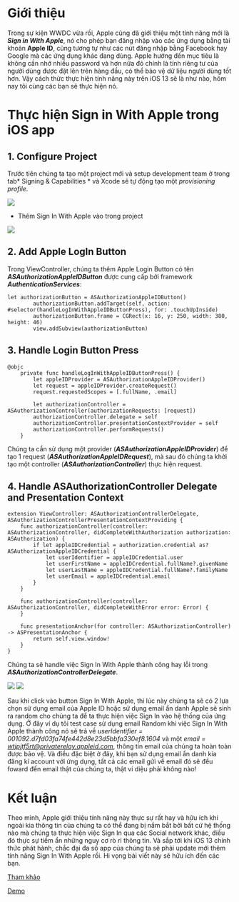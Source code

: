 # Giới thiệu
Trong sự kiện WWDC vừa rồi, Apple cũng đã giới thiệu một tính năng mới là ***Sign in With Apple***, nó cho phép bạn đăng nhập vào các ứng dụng bằng tài khoản **Apple ID**, cũng tương tự như các nút đăng nhập bằng Facebook hay Google mà các ứng dụng khác đang dùng. Apple hướng đến mục tiêu là không cần nhớ nhiều password và hơn nữa đó chính là tính riêng tư của người dùng được đặt lên trên hàng đầu, có thể bảo vệ dữ liệu người dùng tốt hơn. Vậy cách thức thực hiện tính năng này trên iOS 13 sẽ là như nào, hôm nay tôi cùng các bạn sẽ thực hiện nó.
# Thực hiện Sign in With Apple trong iOS app
## 1. Configure Project

Trước tiên chúng ta tạo một project mới và setup development team ở trong tab* Signing & Capabilities * và Xcode sẽ tự động tạo một *provisioning profile*.

![](https://images.viblo.asia/1b8e33f1-7cd3-4839-b534-d02cbdbba786.png)

*  Thêm Sign In With Apple vào trong project

![](https://images.viblo.asia/3b113de6-2255-48e0-834e-7ecd9c6ad06d.png)

## 2. Add Apple LogIn Button

Trong ViewController, chúng ta thêm Apple Login Button có tên ***ASAuthorizationAppleIDButton*** được cung cấp bởi framework ***AuthenticationServices***:

```
let authorizationButton = ASAuthorizationAppleIDButton()
        authorizationButton.addTarget(self, action: #selector(handleLogInWithAppleIDButtonPress), for: .touchUpInside)
        authorizationButton.frame = CGRect(x: 16, y: 250, width: 380, height: 46)
        view.addSubview(authorizationButton)
```

## 3. Handle Login Button Press

```
@objc
    private func handleLogInWithAppleIDButtonPress() {
        let appleIDProvider = ASAuthorizationAppleIDProvider()
        let request = appleIDProvider.createRequest()
        request.requestedScopes = [.fullName, .email]
        
        let authorizationController = ASAuthorizationController(authorizationRequests: [request])
        authorizationController.delegate = self
        authorizationController.presentationContextProvider = self
        authorizationController.performRequests()
    }
```

Chúng ta cần sử dụng một provider (***ASAuthorizationAppleIDProvider***) để tạo 1 request (***ASAuthorizationAppleIDRequest***), mà sau đó chúng ta khởi tạo một controller (***ASAuthorizationController***) thực hiện request.
## 4. Handle ASAuthorizationController Delegate and Presentation Context

```
extension ViewController: ASAuthorizationControllerDelegate, ASAuthorizationControllerPresentationContextProviding {
    func authorizationController(controller: ASAuthorizationController, didCompleteWithAuthorization authorization: ASAuthorization) {
        if let appleIDCredential = authorization.credential as? ASAuthorizationAppleIDCredential {
            let userIdentifier = appleIDCredential.user
            let userFirstName = appleIDCredential.fullName?.givenName
            let userLastName = appleIDCredential.fullName?.familyName
            let userEmail = appleIDCredential.email
        }
    }
    
    func authorizationController(controller: ASAuthorizationController, didCompleteWithError error: Error) {
    }
    
    func presentationAnchor(for controller: ASAuthorizationController) -> ASPresentationAnchor {
        return self.view.window!
    }
}
```

Chúng ta sẽ handle việc Sign In With Apple thành công hay lỗi trong ***ASAuthorizationControllerDelegate***.

![](https://images.viblo.asia/7ca494e2-aa07-42b4-be5f-6a29388ea23c.png)
![](https://images.viblo.asia/36b253ec-195f-41fd-b5ea-04e902a02568.png)

Sau khi click vào button Sign In With Apple, thì lúc này chúng ta sẽ có 2 lựa chọn sử dụng email của Apple ID hoặc sử dụng email ẩn danh Apple sẽ sinh ra random cho chúng ta để ta thực hiện việc Sign In vào hệ thống của ứng dụng.
Ở đây ví dụ tôi test case sử dụng email Random khi việc Sign In With Apple thành công nó sẽ trả về  *userIdentifier = 001092.d7fd03fa74fe442d8e23d5bbfa330ef8.1604* và một *email = wtjpjtf5rt@privaterelay.appleid.com*, thông tin email của chúng ta hoàn toàn được bảo vệ. Và điều đặc biệt ở đây, khi bạn sử dụng email ẩn danh kia đăng kí account với ứng dụng, tất cả các email gửi về email đó sẽ đều foward đến email thật của chúng ta, thật vi diệu phải không nào!
# Kết luận
Theo mình, Apple giới thiệu tính năng này thực sự rất hay và hữu ích khi ngoài kia thông tin của chúng ta có thể đang bị nắm bắt bởi bất cứ hệ thống nào mà chúng ta thực hiện việc Sign In qua các Social network khác, điều đó thực sự tiềm ẩn những nguy cơ rò rỉ thông tin. Và sắp tới khi iOS 13 chính thức phát hành, chắc đại đa số app của chúng ta sẽ phải update mới thêm tính năng Sign In With Apple rồi. Hi vọng bài viết này sẽ hữu ích đến các bạn. 

[Tham khảo](https://developer.apple.com/sign-in-with-apple/)

[Demo](https://drive.google.com/file/d/1Gqc3oUp_a2gk1oR1Q8Fts5ks_RjwUgcf/view?usp=sharing)